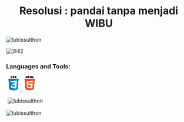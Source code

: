 <h1 align="center">Resolusi : pandai tanpa menjadi WIBU</h1>
<p align="left"> <img src="https://komarev.com/ghpvc/?username=lubissulthon&label=Profile%20views&color=0e75b6&style=flat" alt="lubissulthon" /> </p>

![2Hi2](https://user-images.githubusercontent.com/123277407/232276966-b89eb01a-daef-4849-b22c-331c21e07675.gif)

<h3 align="left">Languages and Tools:</h3>
<p align="left"> <a href="https://www.w3schools.com/css/" target="_blank" rel="noreferrer"> <img src="https://raw.githubusercontent.com/devicons/devicon/master/icons/css3/css3-original-wordmark.svg" alt="css3" width="40" height="40"/> </a> <a href="https://www.w3.org/html/" target="_blank" rel="noreferrer"> <img src="https://raw.githubusercontent.com/devicons/devicon/master/icons/html5/html5-original-wordmark.svg" alt="html5" width="40" height="40"/> </a> </p>

<p>&nbsp;<img align="center" src="https://github-readme-stats.vercel.app/api?username=lubissulthon&show_icons=true&locale=en" alt="lubissulthon" /></p>

<p><img align="center" src="https://github-readme-streak-stats.herokuapp.com/?user=lubissulthon&" alt="lubissulthon" /></p>
